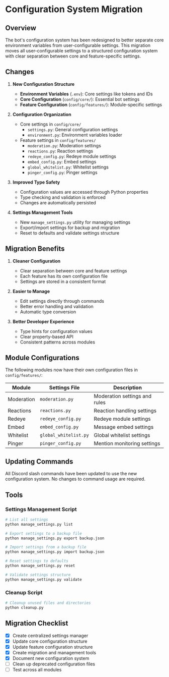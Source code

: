 # Configuration System Migration

## Overview

The bot's configuration system has been redesigned to better separate core environment variables from user-configurable settings. This migration moves all user-configurable settings to a structured configuration system with clear separation between core and feature-specific settings.

## Changes

1. **New Configuration Structure**
   - **Environment Variables** (`.env`): Core settings like tokens and IDs
   - **Core Configuration** (`config/core/`): Essential bot settings
   - **Feature Configuration** (`config/features/`): Module-specific settings

2. **Configuration Organization**
   - Core settings in `config/core/`
     - `settings.py`: General configuration settings
     - `environment.py`: Environment variables loader
   - Feature settings in `config/features/`
     - `moderation.py`: Moderation settings
     - `reactions.py`: Reaction settings
     - `redeye_config.py`: Redeye module settings
     - `embed_config.py`: Embed settings
     - `global_whitelist.py`: Whitelist settings
     - `pinger_config.py`: Pinger settings

3. **Improved Type Safety**
   - Configuration values are accessed through Python properties
   - Type checking and validation is enforced
   - Changes are automatically persisted

4. **Settings Management Tools**
   - New `manage_settings.py` utility for managing settings
   - Export/import settings for backup and migration
   - Reset to defaults and validate settings structure

## Migration Benefits

1. **Cleaner Configuration**
   - Clear separation between core and feature settings
   - Each feature has its own configuration file
   - Settings are stored in a consistent format

2. **Easier to Manage**
   - Edit settings directly through commands
   - Better error handling and validation
   - Automatic type conversion

3. **Better Developer Experience**
   - Type hints for configuration values
   - Clear property-based API
   - Consistent patterns across modules

## Module Configurations

The following modules now have their own configuration files in `config/features/`:

| Module | Settings File | Description |
|--------|---------------|-------------|
| Moderation | `moderation.py` | Moderation settings and rules |
| Reactions | `reactions.py` | Reaction handling settings |
| Redeye | `redeye_config.py` | Redeye module settings |
| Embed | `embed_config.py` | Message embed settings |
| Whitelist | `global_whitelist.py` | Global whitelist settings |
| Pinger | `pinger_config.py` | Mention monitoring settings |

## Updating Commands

All Discord slash commands have been updated to use the new configuration system. No changes to command usage are required.

## Tools

### Settings Management Script

```bash
# List all settings
python manage_settings.py list

# Export settings to a backup file
python manage_settings.py export backup.json

# Import settings from a backup file
python manage_settings.py import backup.json

# Reset settings to defaults
python manage_settings.py reset

# Validate settings structure
python manage_settings.py validate
```

### Cleanup Script

```bash
# Cleanup unused files and directories
python cleanup.py
```

## Migration Checklist

- [x] Create centralized settings manager
- [x] Update core configuration structure
- [x] Update feature configuration structure
- [x] Create migration and management tools
- [x] Document new configuration system
- [ ] Clean up deprecated configuration files
- [ ] Test across all modules 